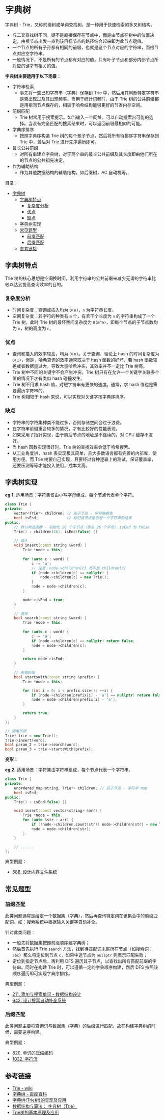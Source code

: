 # 字典树

字典树 - Trie，又称前缀树或单词查找树，是一种用于快速检索的多叉树结构。

* 与二叉查找树不同，键不是直接保存在节点中，而是由节点在树中的位置决定。由根节点出发一直到该目标节点的路径结合起来即为此节点键值。
* 一个节点的所有子孙都有相同的前缀，也就是这个节点对应的字符串，而根节点对应空字符串。
* 一般情况下，不是所有的节点都有对应的值，只有叶子节点和部分内部节点所对应的键才有相关的值。

**字典树主要适用于以下场景：**

* 字符串检索
  * 事先将一些已知字符串（字典）保存到 Trie 中，然后用其判断特定字符串是否出现过及其出现频率。当用于统计词频时，由于 Trie 树的公共前缀都是用相同节点保存的，相较于哈希结构能够更好的节省内存空间。
* 前缀匹配
  * Trie 树常用于搜索提示。如当输入一个网址，可以自动搜索出可能的选择。当没有完全匹配的搜索结果时，可以返回前缀最相似的可能。
* 字典序排序
  * 按照字典序构造 Trie 树的每个孩子节点，然后将所有待排序字符串保存到 Trie 中，最后对 Trie 进行先序遍历即可。
* 最长公共前缀
  * 对所有串建立字典树，对于两个串的最长公共前缀及其长度即由他们所在的节点的公共祖先决定。
* 作为辅助结构
  * 作为其他数据结构的辅助结构，如后缀树，AC 自动机等。

目录：

- [字典树](#字典树)
  - [字典树特点](#字典树特点)
    - [复杂度分析](#复杂度分析)
    - [优点](#优点)
    - [缺点](#缺点)
  - [字典树实现](#字典树实现)
  - [常见题型](#常见题型)
    - [前缀匹配](#前缀匹配)
    - [后缀匹配](#后缀匹配)
  - [参考链接](#参考链接)

## 字典树特点

Trie 树的核心思想是空间换时间，利用字符串的公共前缀来减少无谓的字符串比较以达到提高查询效率的目的。

### 复杂度分析

* 时间复杂度：查询或插入均为 `O(n)`，`n` 为字符串长度。
* 空间复杂度：若字符的种类有 `m` 个，有若干个长度为 `n` 的字符串构成了一个 Trie 树，此时 Trie 树的最坏空间复杂度为 `O(m^n)`，即每个节点的子节点数均为 `m`，树的高度为 `n`。

### 优点

* 查询和插入的效率较高，均为 `O(n)`。关于查询，理论上 hash 的时间复杂度为 `O(1)`，但是，哈希查询的效率通常取决于 hash 函数的好坏，若 hash 函数较差或者数据量过大，导致大量哈希冲突，其效率并不一定比 Trie 树高。
* Trie 树中不同的关键字不会产生冲突。Trie 树只有在允许一个关键字关联多个值的情况下才有类似 hash 碰撞发生。
* Trie 树不用求 hash 值，对短字符串有更快的速度。通常，求 hash 值也是需要遍历字符串的。
* Trie 树相较于 hash 来说，可以实现对关键字按字典序排序。

### 缺点

* 字符串的字符集种类不能过多，否则存储空间会过于浪费。
* 在字符串前缀重合较多的情况，才有比较好的性能表现。
* 如果采用了指针实现，由于前后节点的地址是不连续的，对 CPU 缓存不友好。
* 当 hash 函数实现很好时，Trie 树的查找效率会低于哈希搜索。
* 从工业角度讲，hash 表实现极其简单，且大多数语言都有完善的内部库，使用方便。而 Trie 树要自己实现，且要经过各种逻辑上的测试，保证覆盖率，还要压测等等才能投入使用，成本太高。

## 字典树实现

**eg 1.** 适用场景：字符集仅由小写字母组成，每个节点代表单个字符。

```C++
class Trie {
private:
    vector<Trie*> children; // 孩子节点 - 字符映射表
    bool isEnd;             // 标记该节点是否是一个字符串的结束
public:
    // 默认构造函数 - 初始化 26 个子节点（表示 26 个字母），isEnd 为 false
    Trie() : children(26), isEnd(false) {}
    
    // 插入
    void insert(const string &word) {
        Trie *node = this;
        
        for (auto c : word) {
            c -= 'a';
            // 注意：node->children[c] 而不是 children[c]
            if (node->children[c] == nullptr) {
                node->children[c] = new Trie();
            }
            node = node->children[c];
        }

        node->isEnd = true;
    }
    
    // 查找
    bool search(const string &word) {
        Trie *node = this;
        
        for (auto c : word) {
            c -= 'a';
            if (node->children[c] == nullptr) return false;
            node = node->children[c];
        }

        return node->isEnd;
    }
    
    // 前缀匹配
    bool startsWith(const string &prefix) {
        Trie *node = this;

        for (int i = 0; i < prefix.size(); ++i) {
            if (node->children[prefix[i] - 'a'] == nullptr) return false;
            node = node->children[prefix[i] - 'a'];
        }

        return true;
    }
};

// 调用示例
Trie* trie = new Trie();
trie->insert(word);
bool param_2 = trie->search(word);
bool param_3 = trie->startsWith(prefix);
```

**变形：**

**eg 2.** 适用场景：字符集由字符串组成，每个节点代表一个字符串。

```C++
class Trie {
private:
    unordered_map<string, Trie*> children; // 孩子节点 - 字符串 map
    bool isEnd;
public:
    Trie() : isEnd(false) {}

    void insert(const vector<string> &arr) {
        Trie *node = this;
        for (auto &str : arr) {
            if (!node->children.count(str)) node->children[str] = new Trie();
            node = node->children[str];
        }
    }

    // ......
};

```

典型例题：

* [588. 设计内存文件系统](https://leetcode-cn.com/problems/design-in-memory-file-system/)

## 常见题型

### 前缀匹配

此类问题通常是给定一个数据集（字典），然后再查询特定词在该集合中的前缀匹配词。如：搜索系统中根据输入关键字自动补全。

针对此类问题：

* 一般先将数据集按照前缀顺序建字典树；
* 然后首先执行 Trie `search` 方法，找到待匹配词末尾所在节点（如搜索词：`abc`）那么将定位到节点 `c`，如果中途节点为 `nullptr` 则表示匹配失败；
* 定位到指定节点后，再利用 DFS 遍历其子节点，以查找出所有匹配前缀的字符串。同时在构建 Trie 时，可以遵循一定的字典顺序构建，然后 DFS 按照该顺序遍历即可实现字典序排序。

典型例题：

* [211. 添加与搜索单词 - 数据结构设计](https://leetcode-cn.com/problems/design-add-and-search-words-data-structure/)
* [642. 设计搜索自动补全系统](https://leetcode-cn.com/problems/design-search-autocomplete-system/)

### 后缀匹配

此类问题主要将查询词与数据集（字典）的后缀进行匹配，故在构建字典树的时候，需要逆序构建。

典型例题：

* [820. 单词的压缩编码](https://leetcode-cn.com/problems/short-encoding-of-words/)
* [1032. 字符流](https://leetcode-cn.com/problems/stream-of-characters/)

## 参考链接

* [Trie - wiki](https://zh.wikipedia.org/wiki/Trie)
* [字典树 - 百度百科](https://baike.baidu.com/item/%E5%AD%97%E5%85%B8%E6%A0%91/9825209)
* [字典树(Trie树)的实现及应用](https://developer.aliyun.com/article/388305)
* [数据结构与算法： 字典树（Trie）](https://aimuke.github.io/algorithm/2019/07/01/algorithm-Trie/#%E4%BC%98%E7%82%B9)
* [Trie树的基本原理及应用](https://juejin.cn/post/6844904022894198798#heading-3)
